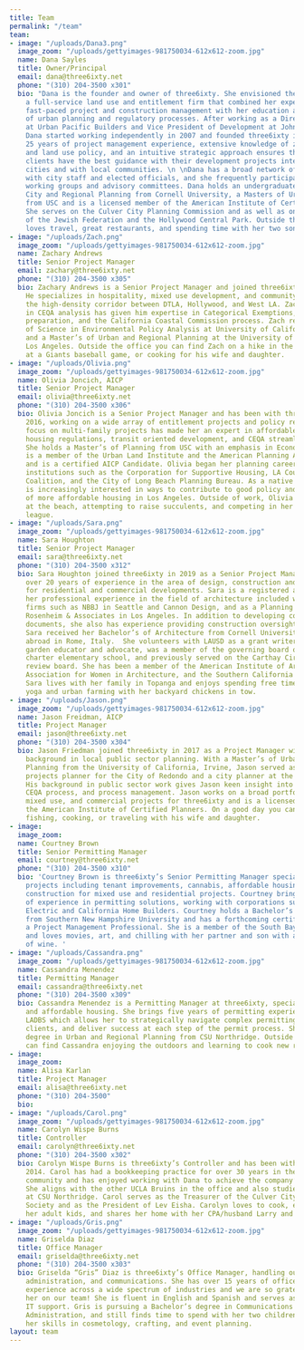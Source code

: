 ```yaml
---
title: Team
permalink: "/team"
team:
- image: "/uploads/Dana3.png"
  image_zoom: "/uploads/gettyimages-981750034-612x612-zoom.jpg"
  name: Dana Sayles
  title: Owner/Principal
  email: dana@three6ixty.net
  phone: "(310) 204-3500 x301"
  bio: "Dana is the founder and owner of three6ixty. She envisioned the company as
    a full-service land use and entitlement firm that combined her experience with
    fast-paced project and construction management with her education and knowledge
    of urban planning and regulatory processes. After working as a Director of Development
    at Urban Pacific Builders and Vice President of Development at John Laing Homes,
    Dana started working independently in 2007 and founded three6ixty in 2012.  Dana’s
    25 years of project management experience, extensive knowledge of zoning code
    and land use policy, and an intuitive strategic approach ensures that three6ixty
    clients have the best guidance with their development projects internally, with
    cities and with local communities. \n \nDana has a broad network of relationships
    with city staff and elected officials, and she frequently participates with policy
    working groups and advisory committees. Dana holds an undergraduate degree in
    City and Regional Planning from Cornell University, a Masters of Urban Planning
    from USC and is a licensed member of the American Institute of Certified Planners.
    She serves on the Culver City Planning Commission and as well as on the boards
    of the Jewish Federation and the Hollywood Central Park. Outside the office, Dana
    loves travel, great restaurants, and spending time with her two sons."
- image: "/uploads/Zach.png"
  image_zoom: "/uploads/gettyimages-981750034-612x612-zoom.jpg"
  name: Zachary Andrews
  title: Senior Project Manager
  email: zachary@three6ixty.net
  phone: "(310) 204-3500 x305"
  bio: Zachary Andrews is a Senior Project Manager and joined three6ixty in 2015.
    He specializes in hospitality, mixed use development, and community outreach in
    the high-density corridor between DTLA, Hollywood, and West LA. Zach’s background
    in CEQA analysis has given him expertise in Categorical Exemptions, MND and EIR
    preparation, and the California Coastal Commission process. Zach received a Bachelor’s
    of Science in Environmental Policy Analysis at University of California, Davis
    and a Master’s of Urban and Regional Planning at the University of California,
    Los Angeles. Outside the office you can find Zach on a hike in the mountains,
    at a Giants baseball game, or cooking for his wife and daughter.
- image: "/uploads/Olivia.png"
  image_zoom: "/uploads/gettyimages-981750034-612x612-zoom.jpg"
  name: Olivia Joncich, AICP
  title: Senior Project Manager
  email: olivia@three6ixty.net
  phone: "(310) 204-3500 x306"
  bio: Olivia Joncich is a Senior Project Manager and has been with three6ixty since
    2016, working on a wide array of entitlement projects and policy research. Olivia’s
    focus on multi-family projects has made her an expert in affordable and supportive
    housing regulations, transit oriented development, and CEQA streamlining legislation.
    She holds a Master’s of Planning from USC with an emphasis in Economic Development,
    is a member of the Urban Land Institute and the American Planning Association,
    and is a certified AICP Candidate. Olivia began her planning career with notable
    institutions such as the Corporation for Supportive Housing, LA County Bicycle
    Coalition, and the City of Long Beach Planning Bureau. As a native Angeleno, she
    is increasingly interested in ways to contribute to good policy and the production
    of more affordable housing in Los Angeles. Outside of work, Olivia enjoys being
    at the beach, attempting to raise succulents, and competing in her local bowling
    league.
- image: "/uploads/Sara.png"
  image_zoom: "/uploads/gettyimages-981750034-612x612-zoom.jpg"
  name: Sara Houghton
  title: Senior Project Manager
  email: sara@three6ixty.net
  phone: "(310) 204-3500 x312"
  bio: Sara Houghton joined three6ixty in 2019 as a Senior Project Manager and has
    over 20 years of experience in the area of design, construction and land-use entitlements
    for residential and commercial developments. Sara is a registered architect and
    her professional experience in the field of architecture included working at international
    firms such as NBBJ in Seattle and Cannon Design, and as a Planning Associate at
    Rosenheim & Associates in Los Angeles. In addition to developing construction
    documents, she also has experience providing construction oversight services.
    Sara received her Bachelor’s of Architecture from Cornell University and studied
    abroad in Rome, Italy.  She volunteers with LAUSD as a grant writer and schoolyard
    garden educator and advocate, was a member of the governing board of her neighborhood
    charter elementary school, and previously served on the Carthay Circle HPOZ design
    review board. She has been a member of the American Institute of Architects, the
    Association for Women in Architecture, and the Southern California Mediation Association.
    Sara lives with her family in Topanga and enjoys spending free time practicing
    yoga and urban farming with her backyard chickens in tow.
- image: "/uploads/Jason.png"
  image_zoom: "/uploads/gettyimages-981750034-612x612-zoom.jpg"
  name: Jason Freidman, AICP
  title: Project Manager
  email: jason@three6ixty.net
  phone: "(310) 204-3500 x304"
  bio: Jason Friedman joined three6ixty in 2017 as a Project Manager with an extensive
    background in local public sector planning. With a Master’s of Urban and Regional
    Planning from the University of California, Irvine, Jason served as a special
    projects planner for the City of Redondo and a city planner at the City of Bellflower.
    His background in public sector work gives Jason keen insight into code interpretation,
    CEQA process, and process management. Jason works on a broad portfolio of residential,
    mixed use, and commercial projects for three6ixty and is a licensed member of
    the American Institute of Certified Planners. On a good day you can find Jason
    fishing, cooking, or traveling with his wife and daughter.
- image: 
  image_zoom: 
  name: Courtney Brown
  title: Senior Permitting Manager
  email: courtney@three6ixty.net
  phone: "(310) 204-3500 x310"
  bio: 'Courtney Brown is three6ixty’s Senior Permitting Manager specializing in complex
    projects including tenant improvements, cannabis, affordable housing, and new
    construction for mixed use and residential projects. Courtney brings over 10 years
    of experience in permitting solutions, working with corporations such as General
    Electric and California Home Builders. Courtney holds a Bachelor’s Degree in Communication
    from Southern New Hampshire University and has a forthcoming certification as
    a Project Management Professional. She is a member of the South Bay LGBTQ Center
    and loves movies, art, and chilling with her partner and son with a good glass
    of wine. '
- image: "/uploads/Cassandra.png"
  image_zoom: "/uploads/gettyimages-981750034-612x612-zoom.jpg"
  name: Cassandra Menendez
  title: Permitting Manager
  email: cassandra@three6ixty.net
  phone: "(310) 204-3500 x309"
  bio: Cassandra Menendez is a Permitting Manager at three6ixty, specializing in multi-family
    and affordable housing. She brings five years of permitting experience with the
    LADBS which allows her to strategically navigate complex permitting issues, assist
    clients, and deliver success at each step of the permit process. She holds a Bachelor’s
    degree in Urban and Regional Planning from CSU Northridge. Outside of work, you
    can find Cassandra enjoying the outdoors and learning to cook new recipes.
- image: 
  image_zoom: 
  name: Alisa Karlan
  title: Project Manager
  email: alisa@three6ixty.net
  phone: "(310) 204-3500"
  bio: 
- image: "/uploads/Carol.png"
  image_zoom: "/uploads/gettyimages-981750034-612x612-zoom.jpg"
  name: Carolyn Wispe Burns
  title: Controller
  email: carolyn@three6ixty.net
  phone: "(310) 204-3500 x302"
  bio: Carolyn Wispe Burns is three6ixty’s Controller and has been with the firm since
    2014. Carol has had a bookkeeping practice for over 30 years in the Culver City
    community and has enjoyed working with Dana to achieve the company’s dynamic growth.
    She aligns with the other UCLA Bruins in the office and also studied accounting
    at CSU Northridge. Carol serves as the Treasurer of the Culver City Historical
    Society and as the President of Lev Eisha. Carolyn loves to cook, especially with
    her adult kids, and shares her home with her CPA/husband Larry and her dog Hazel.
- image: "/uploads/Gris.png"
  image_zoom: "/uploads/gettyimages-981750034-612x612-zoom.jpg"
  name: Griselda Diaz
  title: Office Manager
  email: griselda@three6ixty.net
  phone: "(310) 204-3500 x303"
  bio: Griselda “Gris” Diaz is three6ixty’s Office Manager, handling our daily operations,
    administration, and communications. She has over 15 years of office management
    experience across a wide spectrum of industries and we are so grateful to have
    her on our team! She is fluent in English and Spanish and serves as our in-house
    IT support. Gris is pursuing a Bachelor’s degree in Communications and Business
    Administration, and still finds time to spend with her two children and exercise
    her skills in cosmetology, crafting, and event planning.
layout: team
---
```



